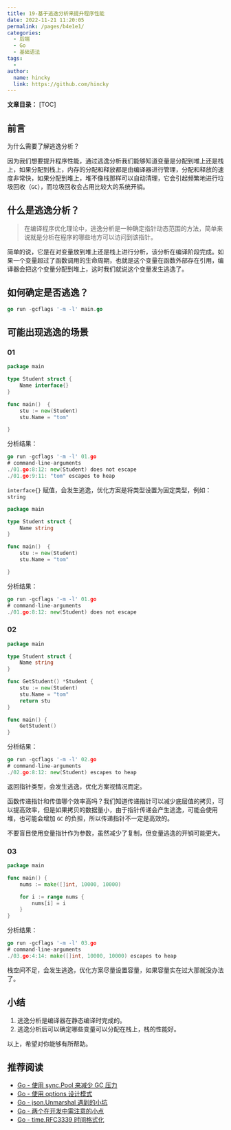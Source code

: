 ```yaml
---
title: 19-基于逃逸分析来提升程序性能
date: 2022-11-21 11:20:05
permalink: /pages/b4e1e1/
categories:
  - 后端
  - Go
  - 基础语法
tags:
  - 
author: 
  name: hincky
  link: https://github.com/hincky
---
```

**文章目录：**
[TOC]

## 前言

为什么需要了解逃逸分析？

因为我们想要提升程序性能，通过逃逸分析我们能够知道变量是分配到堆上还是栈上，如果分配到栈上，内存的分配和释放都是由编译器进行管理，分配和释放的速度非常快，如果分配到堆上，堆不像栈那样可以自动清理，它会引起频繁地进行垃圾回收（`GC`），而垃圾回收会占用比较大的系统开销。

## 什么是逃逸分析？

> 在编译程序优化理论中，逃逸分析是一种确定指针动态范围的方法，简单来说就是分析在程序的哪些地方可以访问到该指针。

简单的说，它是在对变量放到堆上还是栈上进行分析，该分析在编译阶段完成。如果一个变量超过了函数调用的生命周期，也就是这个变量在函数外部存在引用，编译器会把这个变量分配到堆上，这时我们就说这个变量发生逃逸了。

## 如何确定是否逃逸？

``` go
go run -gcflags '-m -l' main.go
```

## 可能出现逃逸的场景

### 01

``` go
package main

type Student struct {
	Name interface{}
}

func main()  {
	stu := new(Student)
	stu.Name = "tom"

}
```

分析结果：

``` go
go run -gcflags '-m -l' 01.go
# command-line-arguments
./01.go:8:12: new(Student) does not escape
./01.go:9:11: "tom" escapes to heap
```

`interface{}` 赋值，会发生逃逸，优化方案是将类型设置为固定类型，例如：`string`

``` go
package main

type Student struct {
	Name string
}

func main()  {
	stu := new(Student)
	stu.Name = "tom"

}
```

分析结果：

``` go
go run -gcflags '-m -l' 01.go
# command-line-arguments
./01.go:8:12: new(Student) does not escape
```

### 02

``` go
package main

type Student struct {
	Name string
}

func GetStudent() *Student {
	stu := new(Student)
	stu.Name = "tom"
	return stu
}

func main() {
	GetStudent()
}

```

分析结果：

``` go
go run -gcflags '-m -l' 02.go
# command-line-arguments
./02.go:8:12: new(Student) escapes to heap
```

返回指针类型，会发生逃逸，优化方案视情况而定。

函数传递指针和传值哪个效率高吗？我们知道传递指针可以减少底层值的拷贝，可以提高效率，但是如果拷贝的数据量小，由于指针传递会产生逃逸，可能会使用堆，也可能会增加 `GC` 的负担，所以传递指针不一定是高效的。

不要盲目使用变量指针作为参数，虽然减少了复制，但变量逃逸的开销可能更大。

### 03

``` go
package main

func main() {
	nums := make([]int, 10000, 10000)

	for i := range nums {
		nums[i] = i
	}
}
```

分析结果：

``` go
go run -gcflags '-m -l' 03.go
# command-line-arguments
./03.go:4:14: make([]int, 10000, 10000) escapes to heap
```

栈空间不足，会发生逃逸，优化方案尽量设置容量，如果容量实在过大那就没办法了。

## 小结

1. 逃逸分析是编译器在静态编译时完成的。
2. 逃逸分析后可以确定哪些变量可以分配在栈上，栈的性能好。

以上，希望对你能够有所帮助。

## 推荐阅读

- [Go - 使用 sync.Pool 来减少 GC 压力](https://mp.weixin.qq.com/s/0NVp59uI8h9WTp68wtb7XQ)
- [Go - 使用 options 设计模式](https://mp.weixin.qq.com/s/jvSbZ0_g_EFqaR2TmjjO8w)
- [Go - json.Unmarshal 遇到的小坑](https://mp.weixin.qq.com/s/ykZCZb9IAXJaKAx_cO7YjA)
- [Go - 两个在开发中需注意的小点](https://mp.weixin.qq.com/s/-QCG61vh6NVJUWz6tOY7Gw)
- [Go - time.RFC3339 时间格式化](https://mp.weixin.qq.com/s/1pFVaMaWItp8zCXotQ9iBg)